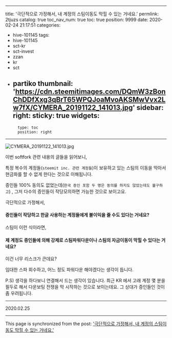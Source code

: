 
---
title: '극단적으로 가정해서, 내 계정의 스팀이동도 막힐 수 있는 거네요.'
permlink: 2tjuzs
catalog: true
toc_nav_num: true
toc: true
position: 9999
date: 2020-02-24 21:17:51
categories:
- hive-101145
tags:
- hive-101145
- sct-kr
- sct-invest
- zzan
- kr
- sct
- partiko
thumbnail: 'https://cdn.steemitimages.com/DQmW3zBonChDDfXxg3qBrT65WPQJoaMvoAKSMwVvx2Lw7fX/CYMERA_20191122_141013.jpg'
sidebar:
    right:
        sticky: true
widgets:
    -
        type: toc
        position: right
---


![CYMERA_20191122_141013.jpg](https://cdn.steemitimages.com/DQmW3zBonChDDfXxg3qBrT65WPQJoaMvoAKSMwVvx2Lw7fX/CYMERA_20191122_141013.jpg)


이번 softfork 관련 내용의 글들을 읽어보니,

특정 복수의 계정들(`steemit inc. 관련 계정들`)이 보유하고 있는 스팀의 이동을 막아서 현금화를 할 수 없게 한다는 것으로  이해됩니다.

증인들 100% 동의도 없었는데(`한국 증인 포함 두 명은 동의를 하지도 않았는데도 불구하고`) , 그저 다수의 증인들이 작당모의하면 가능한 것으로 보이고요.

극단적으로 가정해서,

#### 증인들이 작당하고 한글 사용하는 계정들에게 불이익을 줄 수도 있다는 거네요?

스팀이 이런 식이라면,

#### 제 계정도 증인들에 의해 강제로 스팀파워다운이나 스팀의 자금이동이 막힐 수 있다는 거네요?

이건 너무 리스크가 큰데요?

임대한 스파 회수하고, 어느 정도 파워다운 해야겠다는 생각이 듭니다.

P.S) 생각을 하다보니 연결해서 드는 생각이 있습니다.
최근 KR 에서 고래 계정 몇 분을 필두로 해서 다운보팅 전쟁을 막 시작하는 것으로 보이는데요.
그 상대가 증인들인 것이 좀 우려됩니다.

---

2020.02.25

- - -

This page is synchronized from the post: ['극단적으로 가정해서, 내 계정의 스팀이동도 막힐 수 있는 거네요.'](https://steemit.com/@lucky2015/2tjuzs)
